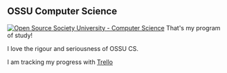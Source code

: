 ## OSSU Computer Science
[![Open Source Society University - Computer Science](https://img.shields.io/badge/OSSU-computer--science-blue.svg)](https://github.com/ossu/computer-science)
That's my program of study!

I love the rigour and seriousness of OSSU CS.

I am tracking my progress with [Trello](https://trello.com/b/YK4FeoPy/ossu-computer-science-curriculum)

